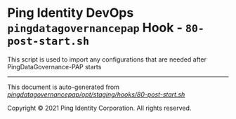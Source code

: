 
# Ping Identity DevOps `pingdatagovernancepap` Hook - `80-post-start.sh`
 This script is used to import any configurations that are
 needed after PingDataGovernance-PAP starts

---
This document is auto-generated from _[pingdatagovernancepap/opt/staging/hooks/80-post-start.sh](https://github.com/pingidentity/pingidentity-docker-builds/blob/master/pingdatagovernancepap/opt/staging/hooks/80-post-start.sh)_

Copyright © 2021 Ping Identity Corporation. All rights reserved.
